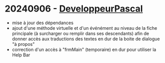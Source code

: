 # 20240906 - [DeveloppeurPascal](https://github.com/DeveloppeurPascal)

* mise à jour des dépendances
* ajout d'une méthode virtuelle et d'un événément au niveau de la fiche principale (à surcharger ou remplir dans ses descendants) afin de donner accès aux traductions des textes en dur de la boite de dialogue "à propos"
* correction d'un accès à "frmMain" (temporaire) en dur pour utiliser la Help Bar
